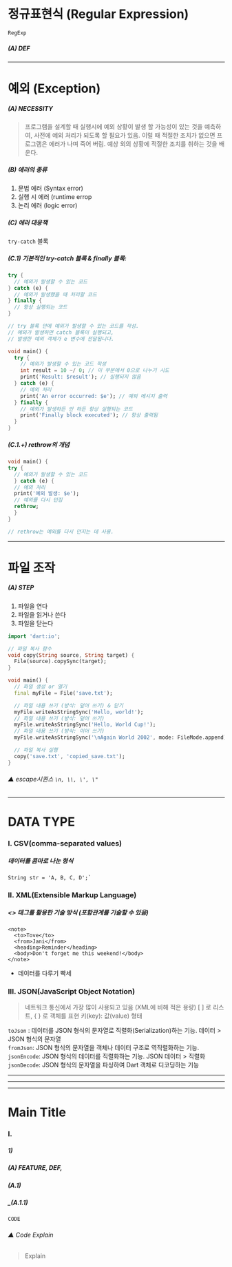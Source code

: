 # 정규표현식 (Regular Expression)
`RegExp`
##### (A) DEF
-----------------------------------
# 예외 (Exception)
##### (A) NECESSITY
> 프로그램을 설계할 때
> 실행시에 예외 상황이 발생 할 가능성이 있는 것을 예측하여, 사전에 예외 처리가 되도록 할 필요가 있음.
> 이럴 때 적절한 조치가 없으면 프로그램은 에러가 나며 죽어 버림.
> 예상 외의 상황에 적절한 조치를 취하는 것을 배운다.
##### (B) 에러의 종류
1. 문법 에러 (Syntax error)
2. 실행 시 에러 (runtime errop
3. 논리 에러 (logic error)
##### (C) 에러 대응책
`try-catch` 블록
##### (C.1) 기본적인 try-catch 블록 & finally 블록:
```dart
try {
  // 예외가 발생할 수 있는 코드
} catch (e) {
  // 예외가 발생했을 때 처리할 코드
} finally {
  // 항상 실행되는 코드
}

// try 블록 안에 예외가 발생할 수 있는 코드를 작성.
// 예외가 발생하면 catch 블록이 실행되고, 
// 발생한 예외 객체가 e 변수에 전달됩니다.
```
```dart
void main() {
  try {
    // 예외가 발생할 수 있는 코드 작성
    int result = 10 ~/ 0; // 이 부분에서 0으로 나누기 시도
    print('Result: $result'); // 실행되지 않음
  } catch (e) {
    // 예외 처리
    print('An error occurred: $e'); // 예외 메시지 출력
  } finally {
    // 예외가 발생하든 안 하든 항상 실행되는 코드
    print('Finally block executed'); // 항상 출력됨
  }
}
```
##### (C.1.+) rethrow의 개념
```dart
void main() {
try {
  // 예외가 발생할 수 있는 코드
  } catch (e) {
  // 예외 처리
  print('예외 발생: $e');
  // 예외를 다시 던짐
  rethrow;
  }
}

// rethrow는 예외를 다시 던지는 데 사용.
```
-----------------------------------
# 파일 조작
##### (A) STEP
1. 파일을 연다
2. 파일을 읽거나 쓴다
3. 파일을 닫는다

```dart
import 'dart:io';

// 파일 복사 함수
void copy(String source, String target) {
  File(source).copySync(target);
}

void main() {
  // 파일 생성 or 열기
  final myFile = File('save.txt');

  // 파일 내용 쓰기 (방식: 덮어 쓰기) & 닫기
  myFile.writeAsStringSync('Hello, world!');
  // 파일 내용 쓰기 (방식: 덮어 쓰기)
  myFile.writeAsStringSync('Hello, World Cup!');
  // 파일 내용 쓰기 (방식: 이어 쓰기)
  myFile.writeAsStringSync('\nAgain World 2002', mode: FileMode.append);

  // 파일 복사 실행
  copy('save.txt', 'copied_save.txt');
}
```
###### ▲ escape시퀀스 `\n, \\, \', \"`
-----------------------------------
# DATA TYPE
### I. CSV(comma-separated values)
##### 데이터를 콤마로 나눈 형식
```code
String str = 'A, B, C, D';`
```
### II. XML(Extensible Markup Language)
##### <> 태그를 활용한 기술 방식 (포함관계를 기술할 수 있음)
```code
<note>
  <to>Tove</to>
  <from>Jani</from>
  <heading>Reminder</heading>
  <body>Don't forget me this weekend!</body>
</note>
```
 - 데이터를 다루기 빡세
### III. JSON(JavaScript Object Notation)
> 네트워크 통신에서 가장 많이 사용되고 있음 (XML에 비해 적은 용량)
> [ ] 로 리스트, { } 로 객체를 표현
> 키(key): 값(value) 형태

`toJson` : 데이터를 JSON 형식의 문자열로 직렬화(Serialization)하는 기능. 데이터 > JSON 형식의 문자열  
`fromJson`:  JSON 형식의 문자열을 객체나 데이터 구조로 역직렬화하는 기능.  
`jsonEncode`: JSON 형식의 데이터를 직렬화하는 기능. JSON 데이터 > 직렬화  
`jsonDecode`: JSON 형식의 문자열을 파싱하여 Dart 객체로 디코딩하는 기능  

-----------------------------------
-----------------------------------
-----------------------------------
# Main Title
### I.
##### 1) 
##### (A) FEATURE, DEF, 
##### (A.1)
##### _(A.1.1)
```dart
CODE
```
###### ▲ Code Explain
> Explain
